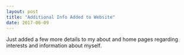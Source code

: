 ```yaml
---
layout: post
title: "Additional Info Added to Website"
date: 2017-06-09
---
```


<p> Just added a few more details to my about and home pages regarding interests and information about myself. </p>
